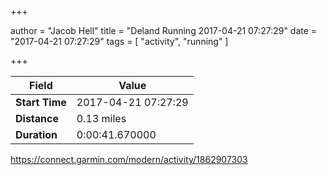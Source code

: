 +++

author = "Jacob Hell"
title = "Deland Running 2017-04-21 07:27:29"
date = "2017-04-21 07:27:29"
tags = [
    "activity", "running"
]

+++

<!--more-->

|Field  |Value  |
|--- | --- |
|**Start Time**|2017-04-21 07:27:29|
|**Distance**|0.13 miles|
|**Duration**|0:00:41.670000|

https://connect.garmin.com/modern/activity/1862907303